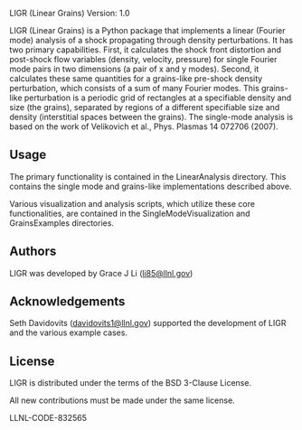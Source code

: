 LIGR (Linear Grains) Version: 1.0

LIGR (Linear Grains) is a Python package that implements a linear (Fourier mode) analysis of a shock propagating through density perturbations. It has two primary capabilities. First, it calculates the shock front distortion and post-shock flow variables (density, velocity, pressure) for single Fourier mode pairs in two dimensions (a pair of x and y modes). Second, it calculates these same quantities for a grains-like pre-shock density perturbation, which consists of a sum of many Fourier modes. This grains-like perturbation is a periodic grid of rectangles at a specifiable density and size (the grains), separated by regions of a different specifiable size and density (interstitial spaces between the grains).
The single-mode analysis is based on the work of Velikovich et al., Phys. Plasmas 14 072706 (2007).

Usage
----------------
The primary functionality is contained in the LinearAnalysis directory. This contains the single mode and grains-like implementations described above.

Various visualization and analysis scripts, which utilize these core functionalities, are contained in the SingleModeVisualization and GrainsExamples directories.


Authors
----------------
LIGR was developed by Grace J Li (li85@llnl.gov)


Acknowledgements
----------------
Seth Davidovits (davidovits1@llnl.gov) supported the development of LIGR and the various example cases.


License
----------------

LIGR is distributed under the terms of the BSD 3-Clause License.

All new contributions must be made under the same license.

LLNL-CODE-832565
